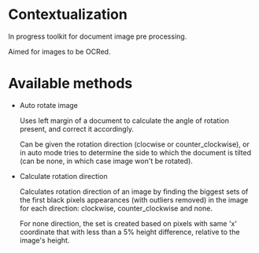 # Contextualization

In progress toolkit for document image pre processing.

Aimed for images to be OCRed.

# Available methods

- Auto rotate image

    Uses left margin of a document to calculate the angle of rotation present, and correct it accordingly.

    Can be given the rotation direction (clocwise or counter_clockwise), or in auto mode tries to determine the side to which the document is tilted (can be none, in which case image won't be rotated).

- Calculate rotation direction

    Calculates rotation direction of an image by finding the biggest sets of the first black pixels appearances (with outliers removed) in the image for each direction: clockwise, counter_clockwise and none.

    For none direction, the set is created based on pixels with same 'x' coordinate that with less than a 5% height difference, relative to the image's height.